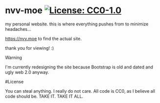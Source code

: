 # nvv-moe [![License: CC0-1.0](https://licensebuttons.net/l/zero/1.0/80x15.png)](http://creativecommons.org/publicdomain/zero/1.0/)

my personal website.  this is where everything pushes from to minimize headaches...

https://nvv.moe to find the actual site.

thank you for viewing!  :)


> [!WARNING]
> I'm currently redesigning the site because Bootstrap is old and dated and ugly web 2.0 anyway.

#License

You can steal anything.  I really do not care.  All code is CC0, as I believe all code should be.  TAKE IT.  TAKE IT ALL.
